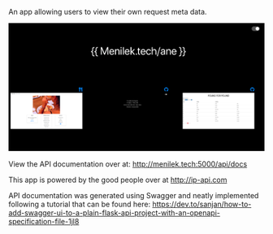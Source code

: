 An app allowing users to view their own request meta data.

![dashboard](/home.png)

View the API documentation over at: http://menilek.tech:5000/api/docs

This app is powered by the good people over at http://ip-api.com

API documentation was generated using Swagger and neatly implemented following a tutorial that can be found here: https://dev.to/sanjan/how-to-add-swagger-ui-to-a-plain-flask-api-project-with-an-openapi-specification-file-1jl8